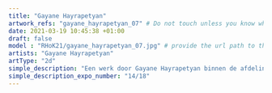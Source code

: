 ```yaml
---
title: "Gayane Hayrapetyan"
artwork_refs: "gayane_hayrapetyan_07" # Do not touch unless you know what you are doing
date: 2021-03-19 10:45:38 +01:00
draft: false
model : "RHoK21/gayane_hayrapetyan_07.jpg" # provide the url path to the model
artists: "Gayane Hayrapetyan"
artType: "2d"
simple_description: "Een werk door Gayane Hayrapetyan binnen de afdeling Tekenkunst.<br><br><br><br> Een project gerealiseerd door Dirk Derom in opdracht van het <a href='https://www.sdko.brussels'>SDKO</a> en met steun van de <a href='https://www.vgc.be/wie-zijn-wij/actief-beleid-brussel/onderwijs'>VGC</a>."
simple_description_expo_number: "14/18"
---
```

